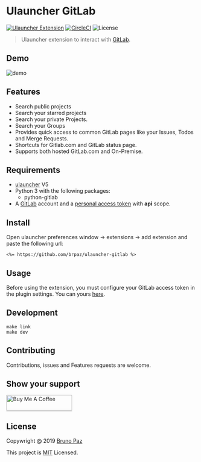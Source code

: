 # Ulauncher GitLab

[![Ulauncher Extension](https://img.shields.io/badge/Ulauncher-Extension-green.svg?style=for-the-badge)](https://ext.ulauncher.io/-/github-brpaz-ulauncher-gitlab)
[![CircleCI](https://img.shields.io/circleci/build/github/brpaz/ulauncher-gitlab.svg?style=for-the-badge)](https://circleci.com/gh/brpaz/ulauncher-gitlab)
![License](https://img.shields.io/github/license/brpaz/ulauncher-gitlab.svg?style=for-the-badge)

> Ulauncher extension to interact with [GitLab](https://gitlab.com/).

## Demo

![demo](demo.gif)

## Features

* Search public projects
* Search your starred projects
* Search your private Projects.
* Search your Groups
* Provides quick access to common GitLab pages like your Issues, Todos and Merge Requests.
* Shortcuts for Gitlab.com and GitLab status page.
* Supports both hosted GitLab.com and On-Premise.

## Requirements

* [ulauncher](https://ulauncher.io/) V5
* Python 3 with the following packages:
  * python-gitlab
* A [GitLab](https://gitlab.com) account and a [personal access token](https://docs.gitlab.com/ee/user/profile/personal_access_tokens.html) with **api** scope.


## Install

Open ulauncher preferences window -> extensions -> add extension and paste the following url:

```<%= https://github.com/brpaz/ulauncher-gitlab %>```

## Usage

Before using the extension, you must configure your GitLab access token in the plugin settings. You can yours [here](https://gitlab.com/profile/personal_access_token).

## Development

```
make link
make dev
```

## Contributing

Contributions, issues and Features requests are welcome.

## Show your support

<a href="https://www.buymeacoffee.com/Z1Bu6asGV" target="_blank"><img src="https://www.buymeacoffee.com/assets/img/custom_images/orange_img.png" alt="Buy Me A Coffee" style="height: 41px !important;width: 174px !important;box-shadow: 0px 3px 2px 0px rgba(190, 190, 190, 0.5) !important;-webkit-box-shadow: 0px 3px 2px 0px rgba(190, 190, 190, 0.5) !important;" ></a>

## License

Copywright @ 2019 [Bruno Paz](https://github.com/brpaz)

This project is [MIT](LLICENSE) Licensed.
